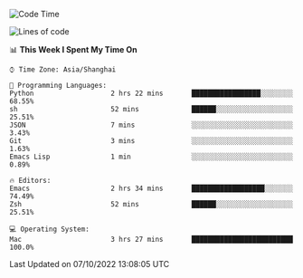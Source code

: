 <!--START_SECTION:waka-->
![Code Time](http://img.shields.io/badge/Code%20Time-894%20hrs%2025%20mins-blue)

![Lines of code](https://img.shields.io/badge/From%20Hello%20World%20I%27ve%20Written-22%20Thousand%20lines%20of%20code-blue)

📊 **This Week I Spent My Time On** 

```text
⌚︎ Time Zone: Asia/Shanghai

💬 Programming Languages: 
Python                   2 hrs 22 mins       █████████████████░░░░░░░░   68.55% 
sh                       52 mins             ██████░░░░░░░░░░░░░░░░░░░   25.51% 
JSON                     7 mins              ░░░░░░░░░░░░░░░░░░░░░░░░░   3.43% 
Git                      3 mins              ░░░░░░░░░░░░░░░░░░░░░░░░░   1.63% 
Emacs Lisp               1 min               ░░░░░░░░░░░░░░░░░░░░░░░░░   0.89%

🔥 Editors: 
Emacs                    2 hrs 34 mins       ██████████████████░░░░░░░   74.49% 
Zsh                      52 mins             ██████░░░░░░░░░░░░░░░░░░░   25.51%

💻 Operating System: 
Mac                      3 hrs 27 mins       █████████████████████████   100.0%

```


 Last Updated on 07/10/2022 13:08:05 UTC
<!--END_SECTION:waka-->
